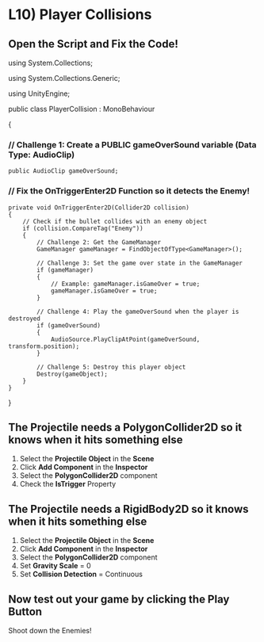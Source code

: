# L10) Player Collisions



## Open the Script and Fix the Code!

using System.Collections;

using System.Collections.Generic;

using UnityEngine;

public class PlayerCollision : MonoBehaviour

{

### // Challenge 1: Create a PUBLIC gameOverSound variable (Data Type: AudioClip)
    public AudioClip gameOverSound;

### // Fix the OnTriggerEnter2D Function so it detects the Enemy!
    private void OnTriggerEnter2D(Collider2D collision)
    {
        // Check if the bullet collides with an enemy object
        if (collision.CompareTag("Enemy"))
        {
            // Challenge 2: Get the GameManager
            GameManager gameManager = FindObjectOfType<GameManager>();

            // Challenge 3: Set the game over state in the GameManager
            if (gameManager)
            {
                // Example: gameManager.isGameOver = true;
                gameManager.isGameOver = true;
            }

            // Challenge 4: Play the gameOverSound when the player is destroyed
            if (gameOverSound)
            {
                AudioSource.PlayClipAtPoint(gameOverSound, transform.position);
            }

            // Challenge 5: Destroy this player object
            Destroy(gameObject);
        }
    }
}


## The Projectile needs a PolygonCollider2D so it knows when it hits something else

1. Select the **Projectile Object** in the **Scene**
2. Click **Add Component** in the **Inspector**
3. Select the **PolygonCollider2D** component
4. Check the **IsTrigger** Property

## The Projectile needs a RigidBody2D so it knows when it hits something else
1. Select the **Projectile Object** in the **Scene**
2. Click **Add Component** in the **Inspector**
3. Select the **PolygonCollider2D** component
4. Set **Gravity Scale** = 0
5. Set **Collision Detection** = Continuous

## Now test out your game by clicking the Play Button

Shoot down the Enemies!
